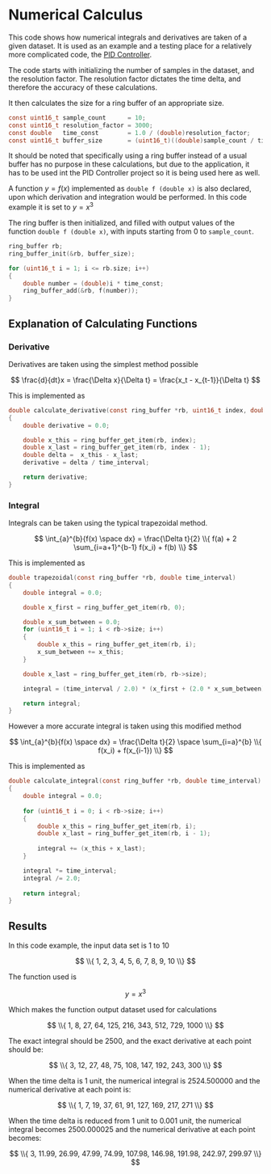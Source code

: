 # Numerical Calculus

This code shows how numerical integrals and derivatives are taken of a given 
dataset. It is used as an example and a testing place for a relatively more 
complicated code, the [PID Controller](https://github.com/usmanmehmood55/pid_controller). 

The code starts with initializing the number of samples in the dataset, and the
resolution factor. The resolution factor dictates the time delta, and therefore
the accuracy of these calculations.

It then calculates the size for a ring buffer of an appropriate size.
```c
const uint16_t sample_count      = 10;
const uint16_t resolution_factor = 3000; 
const double   time_const        = 1.0 / (double)resolution_factor;
const uint16_t buffer_size       = (uint16_t)((double)sample_count / time_const);
```
It should be noted that specifically using a ring buffer instead of a usual 
buffer has no purpose in these calculations, but due to the application, it 
has to be used int the PID Controller project so it is being used here as 
well.

A function $y=f(x)$ implemented as `double f (double x)` is also 
declared, upon which derivation and integration would be performed. In this 
code example it is set to $y=x^3$

The ring buffer is then initialized, and filled with output values of the 
function `double f (double x)`, with inputs starting from 0 to `sample_count`.
```c
ring_buffer rb;
ring_buffer_init(&rb, buffer_size);

for (uint16_t i = 1; i <= rb.size; i++)
{
    double number = (double)i * time_const;
    ring_buffer_add(&rb, f(number));
}
```



## Explanation of Calculating Functions

### Derivative
Derivatives are taken using the simplest method possible

$$ \frac{d}{dt}x = \frac{\Delta x}{\Delta t} = \frac{x_t - x_{t-1}}{\Delta t} $$

This is implemented as
```c
double calculate_derivative(const ring_buffer *rb, uint16_t index, double time_interval)
{
    double derivative = 0.0;

    double x_this = ring_buffer_get_item(rb, index);
    double x_last = ring_buffer_get_item(rb, index - 1);
    double delta =  x_this - x_last;
    derivative = delta / time_interval;

    return derivative;
}
```

### Integral
Integrals can be taken using the typical trapezoidal method.

$$ \int_{a}^{b}{f(x) \space dx} = \frac{\Delta t}{2} \\{ f(a) + 2 \sum_{i=a+1}^{b-1} f(x_i) + f(b) \\} $$

This is implemented as
```c
double trapezoidal(const ring_buffer *rb, double time_interval)
{
    double integral = 0.0;

    double x_first = ring_buffer_get_item(rb, 0);

    double x_sum_between = 0.0;
    for (uint16_t i = 1; i < rb->size; i++)
    {
        double x_this = ring_buffer_get_item(rb, i);
        x_sum_between += x_this;
    }

    double x_last = ring_buffer_get_item(rb, rb->size);

    integral = (time_interval / 2.0) * (x_first + (2.0 * x_sum_between) + x_last);

    return integral;
}
```

However a more accurate integral is taken using this modified method

$$ \int_{a}^{b}{f(x) \space dx} = \frac{\Delta t}{2} \space \sum_{i=a}^{b} \\{  f(x_i) + f(x_{i-1}) \\} $$

This is implemented as
```c
double calculate_integral(const ring_buffer *rb, double time_interval)
{
    double integral = 0.0;
    
    for (uint16_t i = 0; i < rb->size; i++)
    {
        double x_this = ring_buffer_get_item(rb, i);
        double x_last = ring_buffer_get_item(rb, i - 1);
        
        integral += (x_this + x_last);
    }

    integral *= time_interval;
    integral /= 2.0;
    
    return integral;
}
```

## Results

In this code example, the input data set is 1 to 10

$$ \\{ 1, 2, 3, 4, 5, 6, 7, 8, 9, 10 \\} $$

The function used is

$$ y = x^3 $$

Which makes the function output dataset used for calculations

$$ \\{ 1, 8, 27, 64, 125, 216, 343, 512, 729, 1000 \\} $$

The exact integral should be $2500$, and the exact derivative at each point 
should be:

$$ \\{ 3, 12, 27, 48, 75, 108, 147, 192, 243, 300 \\} $$

When the time delta is 1 unit, the numerical integral is $2524.500000$ and the 
numerical derivative at each point is:

$$ \\{ 1, 7, 19, 37, 61, 91, 127, 169, 217, 271 \\} $$

When the time delta is reduced from 1 unit to 0.001 unit, the numerical 
integral becomes 2500.000025 and the numerical derivative at each point 
becomes:

$$ \\{ 3, 11.99, 26.99, 47.99, 74.99, 107.98, 146.98, 191.98, 242.97, 299.97 \\} $$
